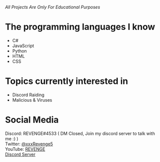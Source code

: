 *All Projects Are Only For Educational Purposes*

# The programming languages I know
- C#
- JavaScript
- Python
- HTML
- CSS

# Topics currently interested in
- Discord Raiding
- Malicious & Viruses

# Social Media
Discord: REVENGE#4533 ( DM Closed, Join my discord server to talk with me :) )
<br>
Twitter: [@xxxRevenge5](https://twitter.com/xxxRevenge5)
<br>
YouTube: [REVENGE](https://www.youtube.com/channel/UCPwO0Ho4BbnFp2tPNP2uW_g)
<br>
[Discord Server](https://discord.gg/PDquBGz)
